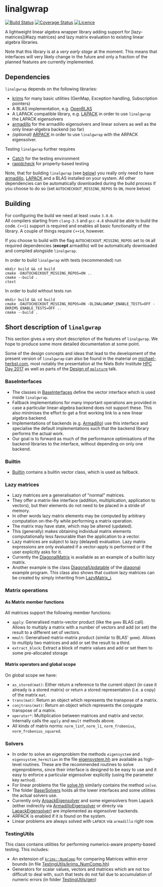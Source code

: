 # linalgwrap
[![Build Status](https://travis-ci.org/linalgwrap/linalgwrap.svg?branch=master)](https://travis-ci.org/linalgwrap/linalgwrap)
[![Coverage Status](https://coveralls.io/repos/github/linalgwrap/linalgwrap/badge.svg?branch=master)](https://coveralls.io/github/linalgwrap/linalgwrap)
[![Licence](https://img.shields.io/github/license/linalgwrap/linalgwrap.svg)](LICENCE)

A lightweight linear algebra wrapper library adding support for [lazy-matrices](#lazy matrices)
and lazy matrix evaluation to existing linear algebra libraries.

Note that this library is at a *very early stage* at the moment.
This means that interfaces will very likely change in the future
and only a fraction of the planned features are currently implemented.

## Dependencies
``linalgwrap`` depends on the following libraries:
- [krims](https://linalgwrap.org/krims) for many basic utilities
  (GenMap, Exception handling, Subscription pointers)
- A BLAS implementation, e.g. [OpenBLAS](https://github.com/xianyi/OpenBLAS/)
- A LAPACK compatible library, e.g.
  [LAPACK](http://netlib.org/lapack) in order to use ``linalgwrap`` the
  LAPACK eigensolvers
- [armadillo](http://arma.sourceforge.net/) for the armadillo eigensolvers
  and linear solvers as well as the only linear-algebra backend (so far)
- *(optional)* [ARPACK](http://www.caam.rice.edu/software/ARPACK/) in order to use
  ``linalgwrap`` with the ARPACK eigensolver.

Testing ``linalgwrap`` further requires
- [Catch](https://github.com/philsquared/Catch/) for the testing environment
- [rapidcheck](https://github.com/emil-e/rapidcheck) for property-based testing

Note, that for building ``linalgwrap`` (see [below](#building)) you really only need to have
[armadillo](http://arma.sourceforge.net/), [LAPACK](http://netlib.org/lapack) and a BLAS
installed on your system.
All other dependencies can be automatically downloaded during the build process
if you choose to do so (set ``AUTOCHECKOUT_MISSING_REPOS`` to ``ON``,
more below)

## Building
For configuring the build we need at least ``cmake`` ``3.0.0``.  
All compilers starting from ``clang-3.5`` and ``gcc-4.8`` should be able to build the code.
``C++11`` support is required and enables all basic functionality of the library.
A couple of things require ``C++14``, however.

If you choose to build with the flag ``AUTOCHECKOUT_MISSING_REPOS`` set to ``ON``
all required dependencies (**except** armadillo) will be automatically downloaded
and compiled alongside ``linalgwrap``.

In order to build ``linalgwrap`` with tests (recommended) run
```
mkdir build && cd build
cmake -DAUTOCHECKOUT_MISSING_REPOS=ON ..
cmake --build .
ctest
```

In order to build without tests run
```
mkdir build && cd build
cmake -DAUTOCHECKOUT_MISSING_REPOS=ON -DLINALGWRAP_ENABLE_TESTS=OFF -DKRIMS_ENABLE_TESTS=OFF ..
cmake --build .
```

## Short description of ``linalgwrap``
This section gives a very short description of the features of
``linalgwrap``.
We hope to produce some more detailed documentation at some point.

Some of the design concepts and ideas that lead to the development
of the present version of ``linalgwrap`` can also be found in the material on
[michael-herbst.com](https://michael-herbst.com/tag/lazy-matrices.html),
most notably the presentation at the Niels Bohr Institute
[HPC Day 2017](https://michael-herbst.com/talks/2017.05.19_HPC_Day_NBI.pdf)
as well as parts of the [Design of ``molsturm``](http://docs.mfhs.eu/phd/invited_talks/2016.12.09_Design_Molsturm.pdf)
talk.

### BaseInterfaces
- The classes in [BaseInterfaces](src/linalgwrap/BaseInterfaces)
  define the vector interface which is used inside ``linalgwrap``.
- Fallback implementations for many important operations are provided
  in case a particular linear-algebra backend does not support these.
  This also minimises the effort to get a first working link to a new
  linear algebra backend.
- Implementations of backends (e.g. [Armadillo](src/linalgwrap/Armadillo))
  use this interface and specialise the default implementations
  such that the backend library performs the actual work.
- Our goal is to forward as much of the performance optimisations of the
  backend libraries to the interface, without depending on only
  one backend.

### Builtin
- [Builtin](src/linalgwrap/Builtin) contains a builtin vector class,
  which is used as fallback.

### Lazy matrices
- Lazy matrices are a generalisation of "normal" matrices.
- They offer a matrix-like interface
  (addition, multiplication, application to vectors),
  but their elements do not need to be placed in a
  stride of memory.
- In other words lazy matrix elements may be computed by
  arbitrary computation on-the-fly while performing a
  matrix operation.
- The matrix may have state, which may be altered (updated).
- This (generally) makes obtaining individual matrix elements
  computationally less favourable than the application to
  a vector.
- Lazy matrices are subject to lazy (delayed) evaluation.
  Lazy matrix expressions are only evaluated if a
  vector-apply is performed or if the
  user explicitly asks for it.
- Currently the [DiagonalMatrix](src/linalgwrap/DiagonalMatrix.hh)
  is available as an example of a builtin lazy matrix.
- Another example is the class [DiagonalUpdatable](examples/diagonal/DiagonalUpdatable.hh)
  of the [diagonal](examples/diagonal) example program.
  This class also shows that custom lazy matrices can be created
  by simply inheriting from [LazyMatrix_i](src/linalgwrap/LazyMatrix_i.hh).

### Matrix operations
#### As Matrix member functions
All matrices support the following member functions:
- ``apply``: Generalised matrix-vector product (like the ``gemv`` BLAS call).
  Allows to multiply a matrix with a number of vectors and add (or set) the result
  to a different set of vectors.
- ``mmult``: Generalised matrix-matrix product (similar to BLAS' ``gemm``).
  Allows to multiply two matrices and add or set the result to a third.
- ``extract_block``: Extract a block of matrix values and add or set them
  to some pre-allocated storage

#### Matrix operators and global scope
On global scope we have:
- ``as_stored(mat)``: Either return a reference to the current object (in case it already is a stored matrix)
  or return a stored representation (i.e. a copy) of the matrix ``mat``.
- ``trans(mat)``: Return an object which represents the transpose of a matrix.
- ``conjtrans(mat)``: Return an object which represents the conjugate transpose of a matrix.
- ``operator*``: Multiplication between matrices and matrix and vector.
  Internally calls the ``apply`` and ``mmult`` methods above.
- All kinds of matrix norms: ``norm_linf``, ``norm_l1``, ``norm_frobenius``, ``norm_frobenius_squared``.

### Solvers
- In order to solve an eigenproblem the methods ``eigensystem`` and ``eigensystem_hermitian``
  in the file [eigensystem.hh](src/linalgwrap/eigensystem.hh) are available as
  high-level routines. These are the recommended routines to solve eigenproblems,
  since their interface is designed to be easy to use and it easy to enforce
  a particular eigensolver explicitly (using the parameter key ``method``).
- For linear problems the file [solve.hh](src/linalgwrap/solve.hh) similarly
  contains the method  ``solve``.
- The folder [Base/Solvers](src/linalgwrap/Base/Solvers) holds all the lower
  interfaces and some utilities the actual solvers use.
- Currently only [ArpackEigensolver](src/linalgwrap/Arpack/ArpackEigensolver.hh)
  and some eigensolvers from Lapack (either indirectly via
  [ArmadilloEigensolver](src/linalgwrap/Armadillo/ArmadilloEigensolver.hh)
  or directy via [LapackEigensolver](src/linalgwrap/Lapack/LapackEigensolver.hh))
  are implemented as eigensolver backends.
- ARPACK is enabled if it is found on the system.
- Linear problems are always solved with ``LAPACK`` via  ``armadillo`` right now.

### TestingUtils
This class contains utilities for performing numerics-aware
property-based testing. This includes:
- An extension of [``krims::NumComp``](https://linalgwrap.org/krims/#performing-floating-point-comparisons)
  for comparing Matrices within error bounds (in file [TestingUtils/krims_NumComp.hh](src/linalgwrap/TestingUtils/krims_NumComp.hh))
- Generators for scalar values, vectors and matrices which are
  not too difficult to deal with,
  such that tests do not fail due to accumulation of numeric errors
  (in folder [TestingUtils/gen](src/linalgwrap/TestingUtils/gen))
